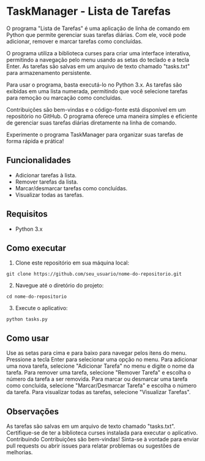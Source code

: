 # TaskManager - Lista de Tarefas

O programa "Lista de Tarefas" é uma aplicação de linha de comando em Python que permite gerenciar suas tarefas diárias. Com ele, você pode adicionar, remover e marcar tarefas como concluídas.

O programa utiliza a biblioteca curses para criar uma interface interativa, permitindo a navegação pelo menu usando as setas do teclado e a tecla Enter. As tarefas são salvas em um arquivo de texto chamado "tasks.txt" para armazenamento persistente.

Para usar o programa, basta executá-lo no Python 3.x. As tarefas são exibidas em uma lista numerada, permitindo que você selecione tarefas para remoção ou marcação como concluídas.

Contribuições são bem-vindas e o código-fonte está disponível em um repositório no GitHub. O programa oferece uma maneira simples e eficiente de gerenciar suas tarefas diárias diretamente na linha de comando.

Experimente o programa TaskManager para organizar suas tarefas de forma rápida e prática!

## Funcionalidades

- Adicionar tarefas à lista.
- Remover tarefas da lista.
- Marcar/desmarcar tarefas como concluídas.
- Visualizar todas as tarefas.

## Requisitos

- Python 3.x

## Como executar

1. Clone este repositório em sua máquina local:
```
git clone https://github.com/seu_usuario/nome-do-repositorio.git
```
2. Navegue até o diretório do projeto:
```
cd nome-do-repositorio
```
3. Execute o aplicativo:
```
python tasks.py
```

## Como usar
Use as setas para cima e para baixo para navegar pelos itens do menu.
Pressione a tecla Enter para selecionar uma opção no menu.
Para adicionar uma nova tarefa, selecione "Adicionar Tarefa" no menu e digite o nome da tarefa.
Para remover uma tarefa, selecione "Remover Tarefa" e escolha o número da tarefa a ser removida.
Para marcar ou desmarcar uma tarefa como concluída, selecione "Marcar/Desmarcar Tarefa" e escolha o número da tarefa.
Para visualizar todas as tarefas, selecione "Visualizar Tarefas".

## Observações
As tarefas são salvas em um arquivo de texto chamado "tasks.txt".
Certifique-se de ter a biblioteca curses instalada para executar o aplicativo.
Contribuindo
Contribuições são bem-vindas! Sinta-se à vontade para enviar pull requests ou abrir issues para relatar problemas ou sugestões de melhorias.
